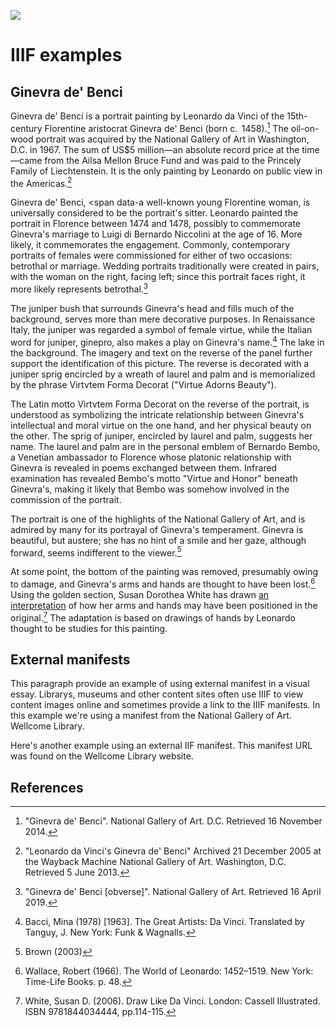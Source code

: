 <a href="https://dev.visual-essays.app/essay/jstor-labs/iiif/ginevra-de-benci"><img src="https://jstor-labs.github.io/visual-essays/images/ve-button.png"></a>

<param ve-config banner="https://free.iiifhosting.com/iiif/a50b36d92153db8db436cff50ab37345ad482823e756d48585829e9a20cdc2c3/pct:0,52,100,38/full/0/gray.jpg" layout="vtl" title="Ginevra de' Benci" author="Leonardo da Vinci">

# IIIF examples

## Ginevra de' Benci
 
<param ve-entity title="Florence" eid="Q2044" aliases="florentine">
<param ve-entity title="Ginevra de' Benci" eid="Q3494135">
<param ve-entity title="Leonardo da Vinci" eid="Q762">

<param ve-image iiif primary manifest="manifests/Ginevra_de_Benci-iiifhosting.json">
 
 <span eid="Q1267893">Ginevra de' Benci</span> is a portrait painting by Leonardo da Vinci of the 15th-century Florentine aristocrat <span eid="Q3494135">Ginevra de' Benci</span> (born c.  1458).[^1] The oil-on-wood portrait was acquired by the National Gallery of Art in Washington, D.C. in 1967. The sum of US$5 million—an absolute record price at the time—came from the Ailsa Mellon Bruce Fund and was paid to the Princely Family of Liechtenstein. It is the only painting by Leonardo on public view in the Americas.[^2]
 <param ve-image url="https://upload.wikimedia.org/wikipedia/commons/3/38/Leonardo_da_Vinci_-_presumed_self-portrait_-_WGA12798.jpg"
 attribution="Wikimedia Commons"
 label="Da Vinci self portrait"
 license="Public domain">
 <param ve-image manifest="https://iiif.harvardartmuseums.org/manifests/object/299843">
 <param ve-image iiif url="https://upload.wikimedia.org/wikipedia/commons/5/5b/Charnel_House_at_St_Helens_Church%2C_Cliffe%2C_Kent%2C_England%2C_2015-05-06-5136.jpg"
 label="Charnel House at St Helens Church, Cliffe, Kent, England">

Ginevra de' Benci, <span data-a well-known young Florentine woman, is universally considered to be the portrait's sitter. Leonardo painted the portrait in Florence between 1474 and 1478, possibly to commemorate Ginevra's marriage to Luigi di Bernardo Niccolini at the age of 16. More likely, it commemorates the engagement. Commonly, contemporary portraits of females were commissioned for either of two occasions: betrothal or marriage. Wedding portraits traditionally were created in pairs, with the woman on the right, facing left; since this portrait faces right, it more likely represents betrothal.[^3]
<param ve-map prefer-geojson center="Q2044" zoom="7" basemap="Stamen_TerrainBackground">

The <span data-click-image-zoomto="3387,5518,652,866">juniper bush</span> that surrounds Ginevra's head and fills much of the background, serves more than mere decorative purposes. In <span data-click-image-zoomto="7183,6142,2259,3101">Renaissance Italy</span>, the juniper was regarded a symbol of female virtue, while the Italian word for juniper, ginepro, also makes a play on Ginevra's name.[^4] The <span data-click-image-zoomto="7433,7265,1283,1795">lake</span> in the background. The imagery and text on the reverse of the panel further support the identification of this picture. The reverse is decorated with a juniper sprig encircled by a wreath of laurel and palm and is memorialized by the phrase Virtvtem Forma Decorat ("Virtue Adorns Beauty").
 <param ve-image iiif manifest="manifests/Ginevra_de_Benci-reverse.json">

The Latin motto Virtvtem Forma Decorat on the reverse of the portrait, is understood as symbolizing the intricate relationship between Ginevra's intellectual and moral virtue on the one hand, and her physical beauty on the other. The sprig of juniper, encircled by laurel and palm, suggests her name. The laurel and palm are in the personal emblem of Bernardo Bembo, a Venetian ambassador to Florence whose platonic relationship with Ginevra is revealed in poems exchanged between them. Infrared examination has revealed Bembo's motto "Virtue and Honor" beneath Ginevra's, making it likely that Bembo was somehow involved in the commission of the portrait.
 <param ve-image iiif manifest="manifests/Ginevra_de_Benci-reverse.json">

The portrait is one of the highlights of the National Gallery of Art, and is admired by many for its portrayal of Ginevra's temperament. Ginevra is beautiful, but austere; she has no hint of a smile and her gaze, although forward, seems indifferent to the viewer.[^5]

At some point, the bottom of the painting was removed, presumably owing to damage, and Ginevra's arms and hands are thought to have been lost.[^6] Using the golden section, Susan Dorothea White has drawn [an interpretation](http://www.susandwhite.com.au/enlarge.php?workID=162) of how her arms and hands may have been positioned in the original.[^7] The adaptation is based on drawings of hands by Leonardo thought to be studies for this painting.

## External manifests

This paragraph provide an example of using external manifest in a visual essay.  Librarys, museums and other content sites often use IIIF to view content images online and sometimes provide a link to the IIIF manifests.  In this example we're using a manifest from the National Gallery of Art.  Wellcome Library.
<param ve-image primary manifest="https://www.nga.gov/api/v1/iiif/presentation/manifest.json?cultObj:id=50724">

Here's another example using an external IIF manifest.  This manifest URL was found on the Wellcome Library website. 
<param ve-image manifest="https://wellcomelibrary.org/iiif/b18035723/manifest?manifest=https://wellcomelibrary.org/iiif/b18035723/manifest">

## References

[^1]: "Ginevra de' Benci". National Gallery of Art. D.C. Retrieved 16 November 2014.
[^2]: "Leonardo da Vinci's Ginevra de' Benci" Archived 21 December 2005 at the Wayback Machine National Gallery of Art. Washington, D.C. Retrieved 5 June 2013.
[^3]: "Ginevra de' Benci [obverse]". National Gallery of Art. Retrieved 16 April 2019.
[^4]: Bacci, Mina (1978) [1963]. The Great Artists: Da Vinci. Translated by Tanguy, J. New York: Funk & Wagnalls.
[^5]: Brown (2003)
[^6]: Wallace, Robert (1966). The World of Leonardo: 1452–1519. New York: Time-Life Books. p. 48.
[^7]: White, Susan D. (2006). Draw Like Da Vinci. London: Cassell Illustrated. ISBN 9781844034444, pp.114-115.
<!--stackedit_data:
eyJoaXN0b3J5IjpbMjEwNDczNzQ1MSwtMjMzNDE1MDAsOTMxOD
IzNzMzXX0=
-->
